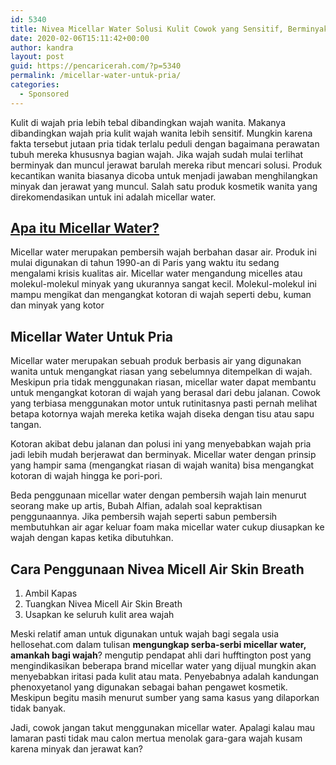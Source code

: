```yaml
---
id: 5340
title: Nivea Micellar Water Solusi Kulit Cowok yang Sensitif, Berminyak dan Berjerawat
date: 2020-02-06T15:11:42+00:00
author: kandra
layout: post
guid: https://pencaricerah.com/?p=5340
permalink: /micellar-water-untuk-pria/
categories:
  - Sponsored
---
```

Kulit di wajah pria lebih tebal dibandingkan wajah wanita. Makanya dibandingkan wajah pria kulit wajah wanita lebih sensitif. Mungkin karena fakta tersebut jutaan pria tidak terlalu peduli dengan bagaimana perawatan tubuh mereka khususnya bagian wajah. Jika wajah sudah mulai terlihat berminyak dan muncul jerawat barulah mereka ribut mencari solusi. Produk kecantikan wanita biasanya dicoba untuk menjadi jawaban menghilangkan minyak dan jerawat yang muncul. Salah satu produk kosmetik wanita yang direkomendasikan untuk ini adalah micellar water.

## [Apa itu Micellar Water?](https://pencaricerah.com/apa-itu-micellar-water/)

Micellar water merupakan pembersih wajah berbahan dasar air. Produk ini mulai digunakan di tahun 1990-an di Paris yang waktu itu sedang mengalami krisis kualitas air. Micellar water mengandung micelles atau molekul-molekul minyak yang ukurannya sangat kecil. Molekul-molekul ini mampu mengikat dan mengangkat kotoran di wajah seperti debu, kuman dan minyak yang kotor

## Micellar Water Untuk Pria

  
Micellar water merupakan sebuah produk berbasis air yang digunakan wanita untuk mengangkat riasan yang sebelumnya ditempelkan di wajah. Meskipun pria tidak menggunakan riasan, micellar water dapat membantu untuk mengangkat kotoran di wajah yang berasal dari debu jalanan. Cowok yang terbiasa menggunakan motor untuk rutinitasnya pasti pernah melihat betapa kotornya wajah mereka ketika wajah diseka dengan tisu atau sapu tangan.

Kotoran akibat debu jalanan dan polusi ini yang menyebabkan wajah pria jadi lebih mudah berjerawat dan berminyak. Micellar water dengan prinsip yang hampir sama (mengangkat riasan di wajah wanita) bisa mengangkat kotoran di wajah hingga ke pori-pori.

Beda penggunaan micellar water dengan pembersih wajah lain menurut seorang make up artis, Bubah Alfian, adalah soal kepraktisan penggunaannya. Jika pembersih wajah seperti sabun pembersih membutuhkan air agar keluar foam maka micellar water cukup diusapkan ke wajah dengan kapas ketika dibutuhkan.

## Cara Penggunaan Nivea Micell Air Skin Breath

  1. Ambil Kapas
  2. Tuangkan Nivea Micell Air Skin Breath
  3. Usapkan ke seluruh kulit area wajah

Meski relatif aman untuk digunakan untuk wajah bagi segala usia hellosehat.com dalam tulisan **mengungkap serba-serbi micellar water, amankah bagi wajah**? mengutip pendapat ahli dari hufftington post yang mengindikasikan beberapa brand micellar water yang dijual mungkin akan menyebabkan iritasi pada kulit atau mata. Penyebabnya adalah kandungan phenoxyetanol yang digunakan sebagai bahan pengawet kosmetik. Meskipun begitu masih menurut sumber yang sama kasus yang dilaporkan tidak banyak.

Jadi, cowok jangan takut menggunakan micellar water. Apalagi kalau mau lamaran pasti tidak mau calon mertua menolak gara-gara wajah kusam karena minyak dan jerawat kan?